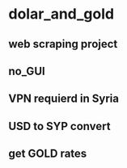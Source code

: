 # dolar_and_gold
## web scraping project
## no_GUI
## VPN requierd in Syria
## USD to SYP convert
## get GOLD rates
